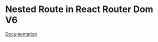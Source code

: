 # Nested Route in React Router Dom V6

[Documentation](https://reactrouter.com/docs/en/v6/getting-started/overview)
